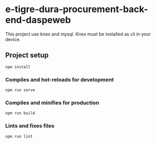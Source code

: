 # e-tigre-dura-procurement-back-end-daspeweb
This project use knex and mysql. Knex must be installed as cli in your device.

## Project setup
```
npm install
```

### Compiles and hot-reloads for development
```
npm run serve
```

### Compiles and minifies for production
```
npm run build
```

### Lints and fixes files
```
npm run lint
```